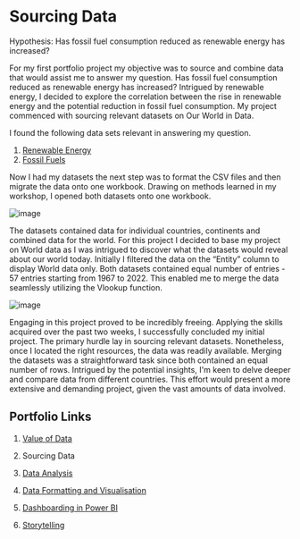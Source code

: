# Sourcing Data

Hypothesis: Has fossil fuel consumption reduced as renewable energy has increased?

For my first portfolio project my objective was to source and combine data that would assist me to answer my question. Has fossil fuel consumption reduced as renewable energy has increased?
Intrigued by renewable energy, I decided to explore the correlation between the rise in renewable energy and the potential reduction in fossil fuel consumption. My project commenced with sourcing relevant datasets on Our World in Data. 

I found the following data sets relevant in answering my question. 
1.	[Renewable Energy](https://ourworldindata.org/grapher/renewable-share-energy?tab=table)
2.	[Fossil Fuels](https://ourworldindata.org/grapher/fossil-fuels-share-energy?tab=table)

Now I had my datasets the next step was to format the CSV files and then migrate the data onto one workbook. Drawing on methods learned in my workshop, I opened both datasets onto one workbook. 

![image](https://github.com/joanneabioye/Sourcing-Data/assets/153685683/f1ec90d8-afee-4eca-8ef2-1c583053b0de)

The datasets contained data for individual countries, continents and combined data for the world. For this project I decided to base my project on World data as I was intrigued to discover what the datasets would reveal about our world today. Initially I filtered the data on the “Entity” column to display World data only. Both datasets contained equal number of entries - 57 entries starting from 1967 to 2022. This enabled me to merge the data seamlessly utilizing the Vlookup function.

![image](https://github.com/joanneabioye/Sourcing-Data/assets/153685683/19d169b2-33bd-4ba2-b6d2-3b20237833b6)

Engaging in this project proved to be incredibly freeing. Applying the skills acquired over the past two weeks, I successfully concluded my initial project. The primary hurdle lay in sourcing relevant datasets. Nonetheless, once I located the right resources, the data was readily available. Merging the datasets was a straightforward task since both contained an equal number of rows. Intrigued by the potential insights, I'm keen to delve deeper and compare data from different countries. This effort would present a more extensive and demanding project, given the vast amounts of data involved.


## Portfolio Links

1. [Value of Data](https://github.com/joanneabioye/Value-of-Data)

2. Sourcing Data

3. [Data Analysis](https://github.com/joanneabioye/Data-Analysis/blob/main/README.md)

4. [Data Formatting and Visualisation](https://github.com/joanneabioye/Data-Formatting-and-Visualisation)

5. [Dashboarding in Power BI](https://github.com/joanneabioye/Dashboarding-in-Power-BI/blob/main/README.md)

6. [Storytelling](https://github.com/joanneabioye/Storytelling/blob/main/README.md)



